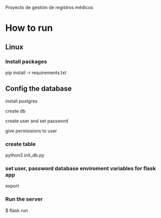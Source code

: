 Proyecto de gestión de registros médicos

# How to run

## Linux

### Install packages

pip install -r requirements.txt


## Config the database

install postgres

create db

create user and set password

give permissions to user

### create table

python3 init_db.py

### set user, password database enviroment variables for flask app
export 


### Run the server

$ flask run
